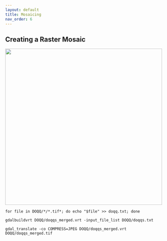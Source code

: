 ```yaml
---
layout: default
title: Mosaicing
nav_order: 6
---
```


## Creating a Raster Mosaic

<img src="https://raw.githubusercontent.com/kimdurante/intro-to-gdal/master/images/mosaic.png" width="500">

```
for file in DOQQ/*/*.tif*; do echo "$file" >> doqq.txt; done
```

```
gdalbuildvrt DOQQ/doqqs_merged.vrt -input_file_list DOQQ/doqqs.txt
```

```
gdal_translate -co COMPRESS=JPEG DOQQ/doqqs_merged.vrt DOQQ/doqqs_merged.tif
```
